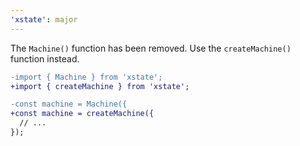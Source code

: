 ```yaml
---
'xstate': major
---
```


The `Machine()` function has been removed. Use the `createMachine()` function instead.

```diff
-import { Machine } from 'xstate';
+import { createMachine } from 'xstate';

-const machine = Machine({
+const machine = createMachine({
  // ...
});
```
